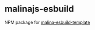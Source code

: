 # malinajs-esbuild

NPM package for [malina-esbuild-template](https://github.com/ulmzr/malinajs-esbuild-template)
